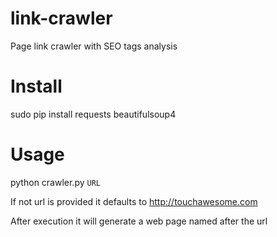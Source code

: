 # link-crawler
Page link crawler with SEO tags analysis

# Install
sudo pip install requests beautifulsoup4

# Usage
python crawler.py `URL`

If not url is provided it defaults to http://touchawesome.com

After execution it will generate a web page named after the url
